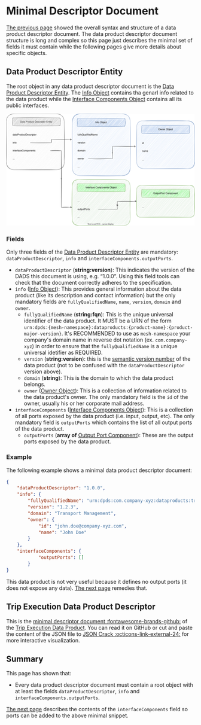 # Minimal Descriptor Document

[The previous page](./overview.md) showed the overall syntax and structure of a data product descriptor document. The data product descriptor document structure is long and complex so this page just describes the minimal set of fields it must contain while the following pages give more details about specific objects. 

## Data Product Descriptor Entity
The root object in any data product descriptor document is the [Data Product Descriptor Entity](../resources/specifications/last.md#data-product-descriptor-entity). The [Info Object](../resources/specifications/last.md#info-object) contains tha genarl info related to the data product while the [Interface Components Object](../resources/specifications/last.md#internal-components-object) contains all its public interfaces.

![dpds-info-object](../images/dpds-info-object.svg)

### Fields
Only three fields of the [Data Product Descriptor Entity](../resources/specifications/last.md#data-product-descriptor-entity) are mandatory: `dataProductDescriptor`, `info` and `interfaceComponents.outputPorts`. 

- `dataProductDescriptor` (**string:version**): This indicates the version of the DADS this document is using, e.g. “1.0.0”. Using this field tools can check that the document correctly adheres to the specification.
- `info` ([Info Object](../resources/specifications/last.md#info-object)): This provides general information about the data product (like its description and contact information) but the only mandatory fields are `fullyQualifiedName`, `name`, `version`, `domain` and `owner`.
	- `fullyQualifiedName` (**string:fqn**): This is the unique universal identifier of the data product.  It MUST be a URN of the form `urn:dpds:{mesh-namespace}:dataproducts:{product-name}:{product-major-version}`. It's RECOMMENDED to use as `mesh-namespace` your company's domain name in reverse dot notation (ex. `com.company-xyz`) in order to ensure that the `fullyQualifiedName` is a unique universal idetifier as REQUIRED.
	- `version` (**string:version**): this is the <a href="https://semver.org/spec/v2.0.0.html" target="_blank">semantic version number</a> of the data product (not to be confused with the `dataProductDescriptor` version above).
	- `domain` (**string**): This is the domain to which the data product belongs.
	- `owner` ([Owner Object](../resources/specifications/last.md#owner-object)): This is a collection of information related to the data product's owner. The only mandatory field is the `id` of the owner, usually his or her corporate mail address.
- `interfaceComponents` ([Interface Components Object](../resources/specifications/last.md#interfaceComponentsObject)): This is a collection of all ports exposed by the data product (i.e. input, output, etc). The only mandatory field is `outputPorts` which contains the list of all output ports of the data product.
	- `outputPorts` (**array of** [Output Port Component](../resources/specifications/last.md#outputPortComponent)): These are the output ports exposed by the data product.

### Example
The following example shows a minimal data product descriptor document:

```json
{
	"dataProductDescriptor": "1.0.0",
	"info": {
		"fullyQualifiedName": "urn:dpds:com.company-xyz:dataproducts:tripExecution:1",
		"version": "1.2.3",
		"domain": "Transport Management",
		"owner": {
			"id": "john.doe@company-xyz.com",
			"name": "John Doe"
		}
	},
	"interfaceComponents": {
			"outputPorts": []
		}
}
```

This data product is not very useful because it defines no output ports (it does not expose any data). [The next page](./interface.md) remedies that.

## Trip Execution Data Product Descriptor
This is the <a href="https://github.com/opendatamesh-initiative/odm-specification-dpdescriptor/blob/main/examples/minimal.dpd.json" target="_blank">minimal descriptor document :fontawesome-brands-github:</a> of the [Trip Execution Data Product](./example.md). You can read it on GitHub or cut and paste the content of the JSON file to <a href="https://jsoncrack.com/editor" target="_blank">JSON Crack :octicons-link-external-24:</a> for more interactive visualization.

## Summary
This page has shown that:

- Every data product descriptor document must contain a root object with at least the fields `dataProductDescriptor`, `info` and `interfaceComponents.outputPorts`.

[The next page](./interface.md) describes the contents of the `interfaceComponents` field so ports can be added to the above minimal snippet.